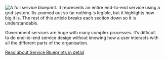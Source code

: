 ![A full service blueprint. It represents an entire end-to-end service using a grid system. Its zoomed out so far nothing is legible, but it highlights how big it is. The rest of this article breaks each section down so it is understandable.](/images/work/service-blueprint-full.jpg)

Government services are huge with many complex processes. It’s difficult to do end-to-end service design without knowing how a user interacts with all the different parts of the organisation.

[Read about Service Blueprints in detail](/work/service-blueprints)